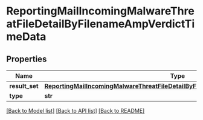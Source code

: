 # ReportingMailIncomingMalwareThreatFileDetailByFilenameAmpVerdictTimeData

## Properties
Name | Type | Description | Notes
------------ | ------------- | ------------- | -------------
**result_set** | [**ReportingMailIncomingMalwareThreatFileDetailByFilenameAmpVerdictTimeDataResultSet**](ReportingMailIncomingMalwareThreatFileDetailByFilenameAmpVerdictTimeDataResultSet.md) |  | [optional] 
**type** | **str** |  | [optional] 

[[Back to Model list]](../README.md#documentation-for-models) [[Back to API list]](../README.md#documentation-for-api-endpoints) [[Back to README]](../README.md)

